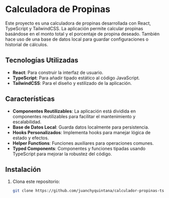 # Calculadora de Propinas

Este proyecto es una calculadora de propinas desarrollada con React, TypeScript y TailwindCSS. La aplicación permite calcular propinas basándose en el monto total y el porcentaje de propina deseado. También hace uso de una base de datos local para guardar configuraciones o historial de cálculos.

## Tecnologías Utilizadas

- **React**: Para construir la interfaz de usuario.
- **TypeScript**: Para añadir tipado estático al código JavaScript.
- **TailwindCSS**: Para el diseño y estilizado de la aplicación.

## Características

- **Componentes Reutilizables**: La aplicación está dividida en componentes reutilizables para facilitar el mantenimiento y escalabilidad.
- **Base de Datos Local**: Guarda datos localmente para persistencia.
- **Hooks Personalizados**: Implementa hooks para manejar lógica de estado y efectos.
- **Helper Functions**: Funciones auxiliares para operaciones comunes.
- **Typed Components**: Componentes y funciones tipadas usando TypeScript para mejorar la robustez del código.

## Instalación

1. Clona este repositorio:
   ```sh
   git clone https://github.com/juanchyquintana/calculador-propinas-ts.git
